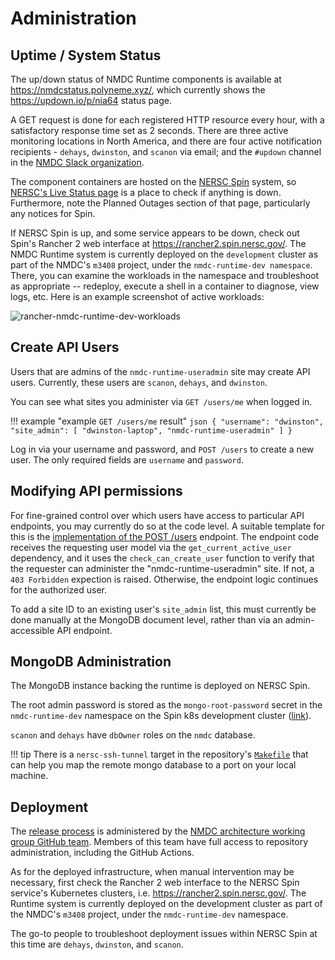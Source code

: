 # Administration

## Uptime / System Status

The up/down status of NMDC Runtime components is available at <https://nmdcstatus.polyneme.xyz/>,
which currently shows the <https://updown.io/p/nia64> status page.

A GET request is done for each registered HTTP resource every hour, with a satisfactory response
time set as 2 seconds. There are three active monitoring locations in North America, and there are
four active notification recipients - `dehays`, `dwinston`, and `scanon` via email; and the
`#updown` channel in the [NMDC Slack organization](https://nmdc-group.slack.com).

The component containers are hosted on the [NERSC Spin](https://www.nersc.gov/systems/spin/) system,
so [NERSC's Live Status page](https://www.nersc.gov/live-status/motd/) is a place to check if
anything is down. Furthermore, note the Planned Outages section of that page, particularly any
notices for Spin.

If NERSC Spin is up, and some service appears to be down, check out Spin's Rancher 2 web interface
at <https://rancher2.spin.nersc.gov/>. The NMDC Runtime system is currently deployed on the
`development` cluster as part of the NMDC's `m3408` project, under the `nmdc-runtime-dev namespace`.
There, you can examine the workloads in the namespace and troubleshoot as appropriate -- redeploy,
execute a shell in a container to diagnose, view logs, etc. Here is an example screenshot of active
workloads:

![rancher-nmdc-runtime-dev-workloads](img/rancher-nmdc-runtime-dev-workloads.png)

## Create API Users

Users that are admins of the `nmdc-runtime-useradmin` site may create API users. Currently, these
users are `scanon`, `dehays`, and `dwinston`.

You can see what sites you administer via `GET /users/me` when logged in.

!!! example "example `GET /users/me` result"
    ```json
    {
      "username": "dwinston",
      "site_admin": [
        "dwinston-laptop",
        "nmdc-runtime-useradmin"
      ]
    }
    ```

Log in via your username and password, and `POST /users` to create a new user. The only required
fields are `username` and `password`.

## Modifying API permissions

For fine-grained control over which users have access to particular API endpoints, you may currently
do so at the code level. A suitable template for this is the [implementation of the POST
/users](https://github.com/microbiomedata/nmdc-runtime/blob/1d0feb68fb5ed82ed82c06f9724ecc86f73d83ae/nmdc_runtime/api/endpoints/users.py#L78)
endpoint. The endpoint code receives the requesting user model via the `get_current_active_user`
dependency, and it uses the `check_can_create_user` function to verify that the requester can
administer the "nmdc-runtime-useradmin" site. If not, a `403 Forbidden` expection is raised.
Otherwise, the endpoint logic continues for the authorized user.

To add a site ID to an existing user's `site_admin` list, this must currently be done manually at
the MongoDB document level, rather than via an admin-accessible API endpoint.


## MongoDB Administration

The MongoDB instance backing the runtime is deployed on NERSC Spin.

The root admin password is stored as the `mongo-root-password` secret in the `nmdc-runtime-dev`
namespace on the Spin k8s development cluster
([link](https://rancher2.spin.nersc.gov/p/c-fwj56:p-nlxq2/secrets/nmdc-runtime-dev:mongo-root-password)).

`scanon` and `dehays` have `dbOwner` roles on the `nmdc` database.

!!! tip
    There is a `nersc-ssh-tunnel` target in the repository's
    [`Makefile`](https://github.com/microbiomedata/nmdc-runtime/blob/main/Makefile)
    that can help you map the remote mongo database to a port on your local machine.

## Deployment

The [release process](howto-guides/release-process.md) is administered by the [NMDC architecture working group
GitHub team](https://github.com/orgs/microbiomedata/teams/architecture-wg). Members of this team
have full access to repository administration, including the GitHub Actions.

As for the deployed infrastructure, when manual intervention may be necessary, first check the
Rancher 2 web interface to the NERSC Spin service's Kubernetes clusters, i.e.
<https://rancher2.spin.nersc.gov/>. The Runtime system is currently deployed on the development
cluster as part of the NMDC's `m3408` project, under the `nmdc-runtime-dev` namespace.

The go-to people to troubleshoot deployment issues within NERSC Spin at this time are `dehays`,
`dwinston`, and `scanon`.
